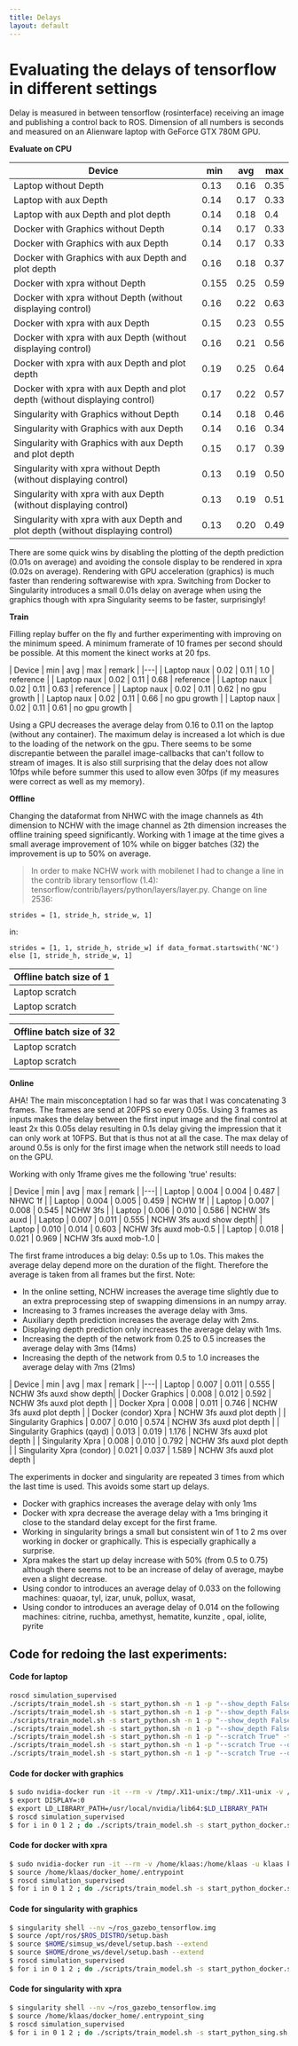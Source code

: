```yaml
---
title: Delays
layout: default
---
```


# Evaluating the delays of tensorflow in different settings
Delay is measured in between tensorflow (rosinterface) receiving an image and publishing a control back to ROS. Dimension of all numbers is seconds and measured on an Alienware laptop with GeForce GTX 780M GPU.

**Evaluate on CPU**

| Device | min | avg | max |
|-----|-|-|---|
| Laptop without Depth | 0.13 | 0.16 | 0.35 | 
| Laptop with aux Depth | 0.14 | 0.17 | 0.33 |
| Laptop with aux Depth and plot depth | 0.14 | 0.18 | 0.4 |
| Docker with Graphics without Depth | 0.14 | 0.17 | 0.33 |
| Docker with Graphics with aux Depth | 0.14 | 0.17 | 0.33 |
| Docker with Graphics with aux Depth and plot depth | 0.16 | 0.18 | 0.37 |
| Docker with xpra without Depth | 0.155 | 0.25 | 0.59 |
| Docker with xpra without Depth (without displaying control) | 0.16 | 0.22 | 0.63 |
| Docker with xpra with aux Depth | 0.15 | 0.23 | 0.55 |
| Docker with xpra with aux Depth (without displaying control) | 0.16 | 0.21 | 0.56 |
| Docker with xpra with aux Depth and plot depth | 0.19 | 0.25 | 0.64 |
| Docker with xpra with aux Depth and plot depth (without displaying control) | 0.17 | 0.22 | 0.57 |
| Singularity with Graphics without Depth | 0.14 | 0.18 | 0.46 |
| Singularity with Graphics with aux Depth | 0.14 | 0.16 | 0.34 |
| Singularity with Graphics with aux Depth and plot depth | 0.15 | 0.17 | 0.39 |
| Singularity with xpra without Depth (without displaying control) | 0.13 | 0.19 | 0.50 |
| Singularity with xpra with aux Depth (without displaying control) | 0.13 | 0.19 | 0.51 |
| Singularity with xpra with aux Depth and plot depth (without displaying control) | 0.13 | 0.20 | 0.49 |

There are some quick wins by disabling the plotting of the depth prediction (0.01s on average) and avoiding the console display to be rendered in xpra (0.02s on average). Rendering with GPU acceleration (graphics) is much faster than rendering softwarewise with xpra.
Switching from Docker to Singularity introduces a small 0.01s delay on average when using the graphics though with xpra Singularity seems to be faster, surprisingly!

**Train**

Filling replay buffer on the fly and further experimenting with improving on the minimum speed. A minimum framerate of 10 frames per second should be possible. At this moment the kinect works at 20 fps.

| Device | min | avg | max | remark |
|---|
| Laptop naux | 0.02 | 0.11 | 1.0 | reference |
| Laptop naux | 0.02 | 0.11 | 0.68 | reference |
| Laptop naux | 0.02 | 0.11 | 0.63 | reference |
| Laptop naux | 0.02 | 0.11 | 0.62 | no gpu growth |
| Laptop naux | 0.02 | 0.11 | 0.66 | no gpu growth |
| Laptop naux | 0.02 | 0.11 | 0.61 | no gpu growth |

Using a GPU decreases the average delay from 0.16 to 0.11 on the laptop (without any container). The maximum delay is increased a lot which is due to the loading of the network on the gpu.
There seems to be some discrepantie between the parallel image-callbacks that can't follow to stream of images. It is also still surprising that the delay does not allow 10fps while before summer this used to allow even 30fps (if my measures were correct as well as my memory).

**Offline**

Changing the dataformat from NHWC with the image channels as 4th dimension to NCHW with the image channel as 2th dimension increases the offline training speed significantly. Working with 1 image at the time gives a small average improvement of 10% while on bigger batches (32) the improvement is up to 50% on average.

> In order to make NCHW work with mobilenet I had to change a line in the contrib library tensorflow (1.4): tensorflow/contrib/layers/python/layers/layer.py.
Change on line 2536:

`strides = [1, stride_h, stride_w, 1]`

in:

`strides = [1, 1, stride_h, stride_w] if data_format.startswith('NC') else [1, stride_h, stride_w, 1]`

| Offline batch size of 1 |
|---|
| Laptop scratch | 0.016 | 0.019 | 0.56 | dataformat NHWC |
| Laptop scratch | 0.014 | 0.017 | 0.551 | dataformat NCHW |

| Offline batch size of 32 |
|---|
| Laptop scratch | 10 | 10 | 11 | dataformat NHWC |
| Laptop scratch | 5 | 5 | 6 | dataformat NCHW |


**Online**

AHA!
The main misconceptation I had so far was that I was concatenating 3 frames. The frames are send at 20FPS so every 0.05s. Using 3 frames as inputs makes the delay between the first input image and the final control at least 2x this 0.05s delay resulting in 0.1s delay giving the impression that it can only work at 10FPS. But that is thus not at all the case. The max delay of around 0.5s is only for the first image when the network still needs to load on the GPU.

Working with only 1frame gives me the following 'true' results:

| Device | min | avg | max | remark |
|---|
| Laptop | 0.004 | 0.004 | 0.487 | NHWC 1f |
| Laptop | 0.004 | 0.005 | 0.459 | NCHW 1f |
| Laptop | 0.007 | 0.008 | 0.545 | NCHW 3fs |
| Laptop | 0.006 | 0.010 | 0.586 | NCHW 3fs auxd |
| Laptop | 0.007 | 0.011 | 0.555 | NCHW 3fs auxd show depth|
| Laptop | 0.010 | 0.014 | 0.603 | NCHW 3fs auxd mob-0.5 |
| Laptop | 0.018 | 0.021 | 0.969 | NCHW 3fs auxd mob-1.0 |

The first frame introduces a big delay: 0.5s up to 1.0s. This makes the average delay depend more on the duration of the flight. Therefore the average is taken from all frames but the first.
Note:

- In the online setting, NCHW increases the average time slightly due to an extra preprocessing step of swapping dimensions in an numpy array.
- Increasing to 3 frames increases the average delay with 3ms.
- Auxiliary depth prediction increases the average delay with 2ms. 
- Displaying depth prediction only increases the average delay with 1ms.
- Increasing the depth of the network from 0.25 to 0.5 increases the average delay with 3ms (14ms)
- Increasing the depth of the network from 0.5 to 1.0 increases the average delay with 7ms (21ms)

| Device                        | min   | avg   | max   | remark |
|---|
| Laptop                        | 0.007 | 0.011 | 0.555 | NCHW 3fs auxd show depth|
| Docker Graphics               | 0.008 | 0.012 | 0.592 | NCHW 3fs auxd plot depth |
| Docker Xpra                   | 0.008 | 0.011 | 0.746 | NCHW 3fs auxd plot depth |
| Docker (condor) Xpra          | NCHW 3fs auxd plot depth |
| Singularity Graphics          | 0.007 | 0.010 | 0.574 | NCHW 3fs auxd plot depth |
| Singularity Graphics (qayd)   | 0.013 | 0.019 | 1.176 | NCHW 3fs auxd plot depth |
| Singularity Xpra              | 0.008 | 0.010 | 0.792 | NCHW 3fs auxd plot depth |
| Singularity Xpra (condor)     | 0.021 | 0.037 | 1.589 | NCHW 3fs auxd plot depth |

The experiments in docker and singularity are repeated 3 times from which the last time is used. This avoids some start up delays.

- Docker with graphics increases the average delay with only 1ms
- Docker with xpra decrease the average delay with a 1ms bringing it close to the standard delay except for the first frame.
- Working in singularity brings a small but consistent win of 1 to 2 ms over working in docker or graphically. This is especially graphically a surprise.
- Xpra makes the start up delay increase with 50% (from 0.5 to 0.75) although there seems not to be an increase of delay of average, maybe even a slight decrease.
- Using condor to introduces an average delay of 0.033 on the following machines: quaoar, tyl, izar, unuk, pollux, wasat,
- Using condor to introduces an average delay of 0.014 on the following machines: citrine, ruchba, amethyst, hematite, kunzite , opal, iolite, pyrite


## Code for redoing the last experiments:

#### Code for laptop

```bash
roscd simulation_supervised
./scripts/train_model.sh -s start_python.sh -n 1 -p "--show_depth False --scratch True --auxiliary_depth False --n_fc False --n_frames 1 --data_format NHWC" -t online_naux_1f_NHWC
./scripts/train_model.sh -s start_python.sh -n 1 -p "--show_depth False --scratch True --auxiliary_depth False --n_fc False --n_frames 1" -t online_naux_1f_NCHW
./scripts/train_model.sh -s start_python.sh -n 1 -p "--show_depth False --scratch True --auxiliary_depth False" -t online_naux_3f_NCHW
./scripts/train_model.sh -s start_python.sh -n 1 -p "--show_depth False --scratch True" -t online_auxd_3f_NCHW
./scripts/train_model.sh -s start_python.sh -n 1 -p "--scratch True" -t online_auxd_3f_NCHW_showd
./scripts/train_model.sh -s start_python.sh -n 1 -p "--scratch True --depth_multiplier 0.5" -t online_auxd_3f_NCHW_showd_05dm
./scripts/train_model.sh -s start_python.sh -n 1 -p "--scratch True --depth_multiplier 1.0" -t online_auxd_3f_NCHW_showd_1dm
```

#### Code for docker with graphics

```bash
$ sudo nvidia-docker run -it --rm -v /tmp/.X11-unix:/tmp/.X11-unix -v /home/klaas:/home/klaas -u klaas kkelchte/ros_gazebo_tensorflow
$ export DISPLAY=:0
$ export LD_LIBRARY_PATH=/usr/local/nvidia/lib64:$LD_LIBRARY_PATH
$ roscd simulation_supervised
$ for i in 0 1 2 ; do ./scripts/train_model.sh -s start_python_docker.sh -n 1 -p "--scratch True" -t online_auxd_3f_NCHW_showd_dockgraph ; done
```

#### Code for docker with xpra

```bash
$ sudo nvidia-docker run -it --rm -v /home/klaas:/home/klaas -u klaas kkelchte/ros_gazebo_tensorflow
$ source /home/klaas/docker_home/.entrypoint
$ roscd simulation_supervised
$ for i in 0 1 2 ; do ./scripts/train_model.sh -s start_python_docker.sh -n 1 -p "--scratch True" -t online_auxd_3f_NCHW_showd_dockxpra ; done
```

#### Code for singularity with graphics

```bash
$ singularity shell --nv ~/ros_gazebo_tensorflow.img
$ source /opt/ros/$ROS_DISTRO/setup.bash
$ source $HOME/simsup_ws/devel/setup.bash --extend
$ source $HOME/drone_ws/devel/setup.bash --extend
$ roscd simulation_supervised
$ for i in 0 1 2 ; do ./scripts/train_model.sh -s start_python_docker.sh -n 1 -p "--scratch True" -t online_auxd_3f_NCHW_showd_singgraph; done
```

#### Code for singularity with xpra

```bash
$ singularity shell --nv ~/ros_gazebo_tensorflow.img
$ source /home/klaas/docker_home/.entrypoint_sing
$ roscd simulation_supervised
$ for i in 0 1 2 ; do ./scripts/train_model.sh -s start_python_sing.sh -n 1 -p "--scratch True" -t online_auxd_3f_NCHW_showd_singxpra; done
```
